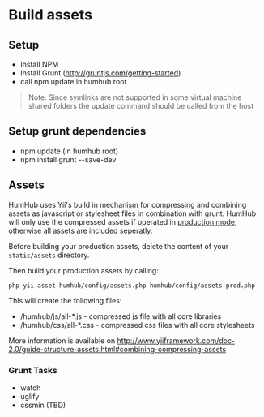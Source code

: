 Build assets
============

## Setup
 - Install NPM
 - Install Grunt (http://gruntjs.com/getting-started)
 - call npm update in humhub root

> Note: Since symlinks are not supported in some virtual machine shared folders the update command should be called from the host

## Setup grunt dependencies
 - npm update (in humhub root)
 - npm install grunt --save-dev

## Assets

HumHub uses Yii's build in mechanism for compressing and combining assets as javascript or stylesheet files in combination with grunt.
HumHub will only use the compressed assets if operated in [production mode](admin-installation.md#disable-errors-debugging), otherwise
all assets are included seperatly.

Before building your production assets, delete the content of your `static/assets` directory.

Then build your production assets by calling:

```
php yii asset humhub/config/assets.php humhub/config/assets-prod.php
```

This will create the following files:

 - /humhub/js/all-*.js - compressed js file with all core libraries
 - /humhub/css/all-*.css - compressed css files with all core stylesheets

More information is available on http://www.yiiframework.com/doc-2.0/guide-structure-assets.html#combining-compressing-assets

### Grunt Tasks
 - watch
 - uglify
 - cssmin
(TBD)
